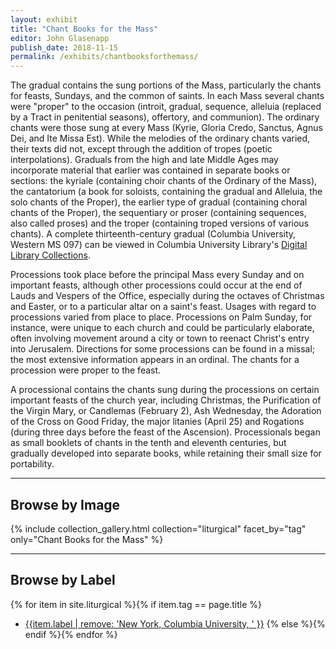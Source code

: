 ```yaml
---
layout: exhibit
title: "Chant Books for the Mass"
editor: John Glasenapp
publish_date: 2018-11-15
permalink: /exhibits/chantbooksforthemass/
---
```


The gradual contains the sung portions of the Mass, particularly the chants for feasts, Sundays, and the common of saints. In each Mass several chants were "proper" to the occasion (introit, gradual, sequence, alleluia (replaced by a Tract in penitential seasons), offertory, and communion). The ordinary chants were those sung at every Mass (Kyrie, Gloria Credo, Sanctus, Agnus Dei, and Ite Missa Est). While the melodies of the ordinary chants varied, their texts did not, except through the addition of tropes (poetic interpolations). Graduals from the high and late Middle Ages may incorporate material that earlier was contained in separate books or sections: the kyriale (containing choir chants of the Ordinary of the Mass), the cantatorium (a book for soloists, containing the gradual and Alleluia, the solo chants of the Proper), the earlier type of gradual (containing choral chants of the Proper), the sequentiary or proser (containing sequences, also called proses) and the troper (containing troped versions of various chants). A
complete thirteenth-century gradual (Columbia University, Western MS
097) can be viewed in Columbia University Library's [Digital Library
Collections](https://dlc.library.columbia.edu/catalog/cul:jh9w0vt6bg).

Processions took place before the principal Mass every Sunday and on important feasts, although other processions could occur at the end of Lauds and Vespers of the Office, especially during the octaves of Christmas and Easter, or to a particular altar on a saint's feast. Usages with regard to processions varied from place to place. Processions on Palm Sunday, for instance, were unique to each church and could be particularly elaborate, often involving movement around a city or town to reenact Christ's entry into Jerusalem. Directions for some processions can be found in a missal; the most extensive information appears in an ordinal. The chants for a procession were proper to the feast.

A processional contains the chants sung during the processions on certain important feasts of the church year, including Christmas, the Purification of the Virgin Mary, or Candlemas (February 2), Ash Wednesday, the Adoration of the Cross on Good Friday, the major litanies (April 25) and Rogations (during three days before the feast of the Ascension). Processionals began as small booklets of chants in the tenth and eleventh centuries, but gradually developed into separate books, while retaining their small size for portability.

---

## Browse by Image

{% include collection_gallery.html collection="liturgical" facet_by="tag" only="Chant Books for the Mass" %}

---

## Browse by Label

{% for item in site.liturgical %}{% if item.tag == page.title %}
- [{{item.label | remove: 'New York, Columbia University, ' }}]({{site.baseurl}}{{item.permalink}})
{% else %}{% endif %}{% endfor %}

<!-- ---

Med/Ren Frag. 028, f. 2r: A gradual from 12th-century Germany. 

Plimpton MS 040C, f. 2v: A gradual from 13th-century Italy with an image of the Annunciation.

X936.C28, f. 214r: A missal from mid-15th-century Germany with the non-notated Alleluia verses for the hierarchy of saints listed in order (apostles, many martyrs, one martyr, one confessor, virgins). 

Plimpton MS 040A, f. 1r: A gradual from 15th-century Italy with an image of the canons of S. Giorgio in Alga kneeling before Sts. Peter and Paul.

---

**Barnard College, MS 3: A gradual from 16th century Portugal**

f. 7v: Introit for the feast of the Dedication of a Church.

f. 22v: Prose (another name for the sequence) for continents (chaste spouses).

f. 40v: Different melodies for the Kyrie.

f. 42v: Kyries for feasts of the Virgin Mary, preceded by a trope.

f. 49r: The end of a troped Gloria and the beginning of another.

---

Plimpton MS 034, f. 1r: Processional chants for the Feast of the Purification (2 February) in a processional from 14th-century Flanders.

Benjamin MS 2, ff. 6v-7r: Processional from a nuns' convent in 15th-century Italy showing the rubrics for the processions on the Feast of the Purification.

UTS MS 043, f. 96v-97r: The beginning of the procession for Christmas in a processional from 16th-century Germany.
 -->